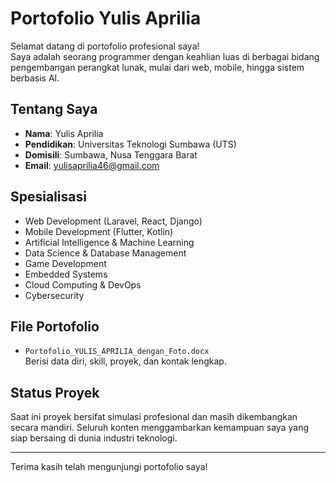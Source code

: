 # Portofolio Yulis Aprilia

Selamat datang di portofolio profesional saya!  
Saya adalah seorang programmer dengan keahlian luas di berbagai bidang pengembangan perangkat lunak, mulai dari web, mobile, hingga sistem berbasis AI.

## Tentang Saya
- **Nama**: Yulis Aprilia  
- **Pendidikan**: Universitas Teknologi Sumbawa (UTS)  
- **Domisili**: Sumbawa, Nusa Tenggara Barat  
- **Email**: yulisaprilia46@gmail.com  

## Spesialisasi
- Web Development (Laravel, React, Django)
- Mobile Development (Flutter, Kotlin)
- Artificial Intelligence & Machine Learning
- Data Science & Database Management
- Game Development
- Embedded Systems
- Cloud Computing & DevOps
- Cybersecurity

## File Portofolio
- `Portofolio_YULIS_APRILIA_dengan_Foto.docx`  
  Berisi data diri, skill, proyek, dan kontak lengkap.

## Status Proyek
Saat ini proyek bersifat simulasi profesional dan masih dikembangkan secara mandiri. Seluruh konten menggambarkan kemampuan saya yang siap bersaing di dunia industri teknologi.

---

Terima kasih telah mengunjungi portofolio saya!
